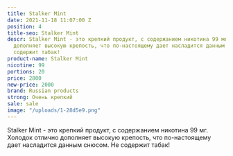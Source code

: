 ```yaml
---
title: Stalker Mint
date: 2021-11-18 11:07:00 Z
position: 4
title-seo: Stalker Mint
descr: Stalker Mint - это крепкий продукт, с содержанием никотина 99 мг. Холодок отлично
  дополняет высокую крепость, что по-настоящему дает насладится данным снюсом. Не
  содержит табак!
product-name: Stalker Mint
nicotine: 99
portions: 20
price: 2800
new-price: 2000
brand: Russian products
strong: Очень крепкий
sale: sale
image: "/uploads/1-28d5e9.png"
---
```


Stalker Mint - это крепкий продукт, с содержанием никотина 99 мг. Холодок отлично дополняет высокую крепость, что по-настоящему дает насладится данным снюсом. Не содержит табак!